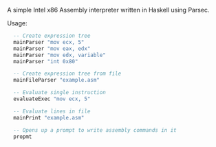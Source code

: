 A simple Intel x86 Assembly interpreter written in Haskell using Parsec.

Usage:
```haskell
  -- Create expression tree
  mainParser "mov ecx, 5"
  mainParser "mov eax, edx"
  mainParser "mov edx, variable"
  mainParser "int 0x80"

  -- Create expression tree from file
  mainFileParser "example.asm"

  -- Evaluate single instruction
  evaluateExec "mov ecx, 5"

  -- Evaluate lines in file
  mainPrint "example.asm"

  -- Opens up a prompt to write assembly commands in it
  propmt
```

